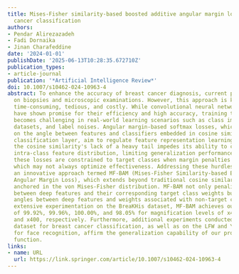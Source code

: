 ```yaml
---
title: Mises-Fisher similarity-based boosted additive angular margin loss for breast
  cancer classification
authors:
- Pendar Alirezazadeh
- Fadi Dornaika
- Jinan Charafeddine
date: '2024-01-01'
publishDate: '2025-06-13T10:28:35.672710Z'
publication_types:
- article-journal
publication: '*Artificial Intelligence Review*'
doi: 10.1007/s10462-024-10963-4
abstract: To enhance the accuracy of breast cancer diagnosis, current practices rely
  on biopsies and microscopic examinations. However, this approach is known for being
  time-consuming, tedious, and costly. While convolutional neural networks (CNNs)
  have shown promise for their efficiency and high accuracy, training them effectively
  becomes challenging in real-world learning scenarios such as class imbalance, small-scale
  datasets, and label noises. Angular margin-based softmax losses, which concentrate
  on the angle between features and classifiers embedded in cosine similarity at the
  classification layer, aim to regulate feature representation learning. Nevertheless,
  the cosine similarity's lack of a heavy tail impedes its ability to compactly regulate
  intra-class feature distribution, limiting generalization performance. Moreover,
  these losses are constrained to target classes when margin penalties are applied,
  which may not always optimize effectiveness. Addressing these hurdles, we introduce
  an innovative approach termed MF-BAM (Mises-Fisher Similarity-based Boosted Additive
  Angular Margin Loss), which extends beyond traditional cosine similarity and is
  anchored in the von Mises-Fisher distribution. MF-BAM not only penalizes the angle
  between deep features and their corresponding target class weights but also considers
  angles between deep features and weights associated with non-target classes. Through
  extensive experimentation on the BreaKHis dataset, MF-BAM achieves outstanding accuracies
  of 99.92%, 99.96%, 100.00%, and 98.05% for magnification levels of x40, x100, x200,
  and x400, respectively. Furthermore, additional experiments conducted on the BACH
  dataset for breast cancer classification, as well as on the LFW and YTF datasets
  for face recognition, affirm the generalization capability of our proposed loss
  function.
links:
- name: URL
  url: https://link.springer.com/article/10.1007/s10462-024-10963-4
---
```

